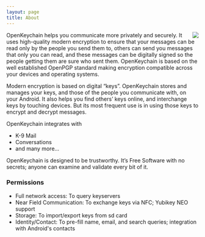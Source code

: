 ```yaml
---
layout: page
title: About
---
```


<img style="float: right" src="{{ site.url }}/public/images/screen1.png" />

OpenKeychain helps you communicate more privately and securely. It uses high-quality modern encryption to ensure that your messages can be read only by the people you send them to, others can send you messages that only you can read, and these messages can be digitally signed so the people getting them are sure who sent them. OpenKeychain is based on the well established OpenPGP standard making encryption compatible across your devices and operating systems.

Modern encryption is based on digital “keys”. OpenKeychain stores and manages your keys, and those of the people you communicate with, on your Android. It also helps you find others’ keys online, and interchange keys by touching devices. But its most frequent use is in using those keys to encrypt and decrypt messages.

OpenKeychain integrates with
  * K-9 Mail
  * Conversations
  * and many more…

OpenKeychain is designed to be trustworthy. It’s Free Software with no secrets; anyone can examine and validate every bit of it.

### Permissions

  * Full network access: To query keyservers
  * Near Field Communication: To exchange keys via NFC; Yubikey NEO support
  * Storage: To import/export keys from sd card
  * Identity/Contact: To pre-fill name, email, and search queries; integration with Android's contacts
